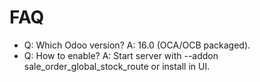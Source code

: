 # FAQ

- Q: Which Odoo version? A: 16.0 (OCA/OCB packaged).
- Q: How to enable? A: Start server with --addon sale_order_global_stock_route or install in UI.
